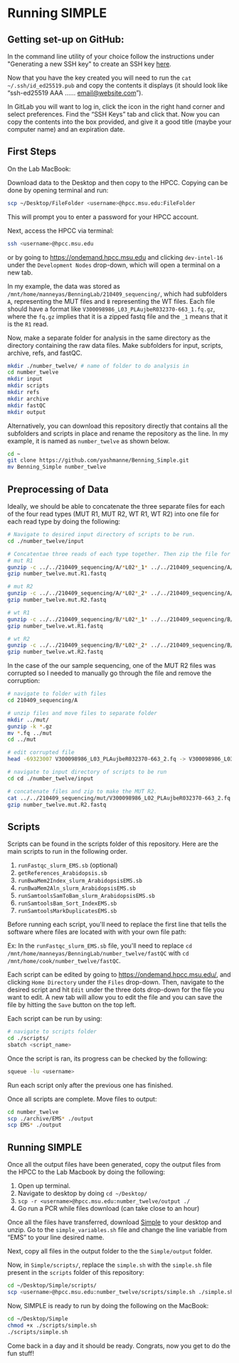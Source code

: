 # Running SIMPLE

## Getting set-up on GitHub:
In the command line utility of your choice follow the instructions under "Generating a new SSH key" to create an SSH key [here](https://docs.github.com/en/authentication/connecting-to-github-with-ssh/generating-a-new-ssh-key-and-adding-it-to-the-ssh-agent). 

Now that you have the key created you will need to run the `cat ~/.ssh/id_ed25519.pub` and copy the contents it displays (it should look like “ssh-ed25519 AAA …… email@website.com”).

In GitLab you will want to log in, click the icon in the right hand corner and select preferences. Find the “SSH Keys” tab and click that. Now you can copy the contents into the box provided, and give it a good title (maybe your computer name) and an expiration date.

## First Steps
On the Lab MacBook:

Download data to the Desktop and then copy to the HPCC. Copying can be done by opening terminal and run:
```bash
scp ~/Desktop/FileFolder <username>@hpcc.msu.edu:FileFolder
```
This will prompt you to enter a password for your HPCC account.

Next, access the HPCC via terminal:

```bash
ssh <username>@hpcc.msu.edu
```
or by going to https://ondemand.hpcc.msu.edu and clicking `dev-intel-16` under the `Development Nodes` drop-down, which will open a terminal on a new tab.

In my example, the data was stored as 
`/mnt/home/manneyas/BenningLab/210409_sequencing/`, which had subfolders `A`, representing the MUT files and `B` representing the WT files. Each file should have a format like `V300098986_L03_PLAujbeR032370-663_1.fq.gz`, where the `fq.gz` implies that it is a zipped fastq file and the `_1` means that it is the `R1` read.

Now, make a separate folder for analysis in the same directory as the directory containing the raw data files. Make subfolders for input, scripts, archive, refs, and fastQC. 

```bash 
mkdir ./number_twelve/ # name of folder to do analysis in
cd number_twelve
mkdir input
mkdir scripts
mkdir refs
mkdir archive
mkdir fastQC
mkdir output
```

Alternatively, you can download this repository directly that contains all the subfolders and scripts in place and rename the repository as the line. In my example, it is named as `number_twelve` as shown below. 

```bash
cd ~
git clone https://github.com/yashmanne/Benning_Simple.git
mv Benning_Simple number_twelve
```

## Preprocessing of Data

Ideally, we should be able to concatenate the three separate files for each of the four read types (MUT R1, MUT R2, WT R1, WT R2) into one file for each read type by doing the following:

```bash
# Navigate to desired input directory of scripts to be run.
cd ./number_twelve/input

# Concatentae three reads of each type together. Then zip the file for storage.
# mut R1
gunzip -c ../../210409_sequencing/A/*L02*_1* ../../210409_sequencing/A/*L03*_1* ../../210409_sequencing/A/*L04*_1* > number_twelve.mut.R1.fastq
gzip number_twelve.mut.R1.fastq

# mut R2
gunzip -c ../../210409_sequencing/A/*L02*_2* ../../210409_sequencing/A/*L03*_2* ../../210409_sequencing/A/*L04*_2* > number_twelve.mut.R2.fastq
gzip number_twelve.mut.R2.fastq

# wt R1
gunzip -c ../../210409_sequencing/B/*L02*_1* ../../210409_sequencing/B/*L03*_1* ../../210409_sequencing/B/*L04*_1* > number_twelve.wt.R1.fastq
gzip number_twelve.wt.R1.fastq

# wt R2
gunzip -c ../../210409_sequencing/B/*L02*_2* ../../210409_sequencing/B/*L03*_2* ../../210409_sequencing/B/*L04*_2* > number_twelve.wt.R2.fastq
gzip number_twelve.wt.R2.fastq
```

In the case of the our sample sequencing, one of the MUT R2 files was corrupted so I needed to manually go through the file and remove the corruption:

```bash
# navigate to folder with files
cd 210409_sequencing/A

# unzip files and move files to separate folder
mkdir ../mut/
gunzip -k *.gz
mv *.fq ../mut
cd ../mut

# edit corrupted file
head -69323007 V300098986_L03_PLAujbeR032370-663_2.fq -> V300098986_L03_PLAujbeR032370-663_2_Uncorrupted.fq

# navigate to input directory of scripts to be run
cd cd ./number_twelve/input

# concatenate files and zip to make the MUT R2.
cat ../../210409_sequencing/mut/V300098986_L02_PLAujbeR032370-663_2.fq ../../210409_sequencing/mut/V300098986_L03_PLAujbeR032370-663_2_Uncorrupted.fq ../../210409_sequencing/mut/V300098986_L04_PLAujbeR032370-663_2.fq > number_twelve.mut.R2.fastq
gzip number_twelve.mut.R2.fastq
```

## Scripts
Scripts can be found in the scripts folder of this repository. Here are the main scripts to run in the following order.

1. `runFastqc_slurm_EMS.sb` (optional)
2. `getReferences_Arabidopsis.sb`
3. `runBwaMem2Index_slurm_ArabidopsisEMS.sb`
4. `runBwaMem2Aln_slurm_ArabidopsisEMS.sb`
5. `runSamtoolsSamToBam_slurm_ArabidopsisEMS.sb`
6. `runSamtoolsBam_Sort_IndexEMS.sb`
7. `runSamtoolsMarkDuplicatesEMS.sb`

Before running each script, you'll need to replace the first line that tells the software where files are located with with your own file path:

Ex: In the `runFastqc_slurm_EMS.sb` file, you'll need to replace `cd /mnt/home/manneyas/BenningLab/number_twelve/fastQC` with `cd /mnt/home/cook/number_twelve/fastQC`.

Each script can be edited by going to https://ondemand.hpcc.msu.edu/, and clicking `Home Directory` under the `Files` drop-down. Then, navigate to the desired script and hit `Edit` under the three dots drop-down for the file you want to edit. A new tab will allow you to edit the file and you can save the file by hitting the `Save` button on the top left.


Each script can be run by using:
```bash
# navigate to scripts folder
cd ./scripts/
sbatch <script_name>
``` 

Once the script is ran, its progress can be checked by the following:

```bash 
squeue -lu <username>
```

Run each script only after the previous one has finished. 

Once all scripts are complete. Move files to output:

```bash
cd number_twelve
scp ./archive/EMS* ./output
scp EMS* ./output
```

## Running SIMPLE
Once all the output files have been generated, copy the output files from the HPCC to the Lab Macbook by doing the following:

1. Open up terminal.
2. Navigate to desktop by doing `cd ~/Desktop/`
3. `scp -r <username>@hpcc.msu.edu:number_twelve/output ./` 
4. Go run a PCR while files download (can take close to an hour)

Once all the files have transferred, download [Simple](https://github.com/wacguy/Simple) to your desktop and unzip. Go to the `simple_variables.sh` file and change the line variable from “EMS” to your line desired name. 

Next, copy all files in the output folder to the the `Simple/output` folder.

Now, in `Simple/scripts/`, replace the `simple.sh` with the `simple.sh` file present in the `scripts` folder of this repository:

```bash
cd ~/Desktop/Simple/scripts/
scp <username>@hpcc.msu.edu:number_twelve/scripts/simple.sh ./simple.sh
```

Now, SIMPLE is ready to run by doing the following on the MacBook:

```bash
cd ~/Desktop/Simple
chmod +x ./scripts/simple.sh
./scripts/simple.sh
```

Come back in a day and it should be ready. Congrats, now you get to do the fun stuff!
